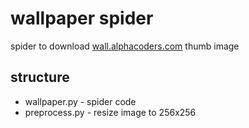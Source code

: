 # wallpaper spider

spider to download [wall.alphacoders.com](https://wall.alphacoders.com) thumb image

## structure

- wallpaper.py - spider code
- preprocess.py - resize image to 256x256
